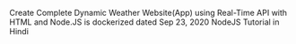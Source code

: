 Create Complete Dynamic Weather Website(App) using Real-Time API with HTML and Node.JS is dockerized dated Sep 23, 2020  NodeJS Tutorial in Hindi
